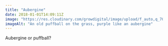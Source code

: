 ```yaml
---
title: "Aubergine"
date: 2018-01-01T14:09:11Z
image: "https://res.cloudinary.com/growdigital/image/upload/f_auto,q_70,w_736/v1544046823/puffball-27659901879.jpg"
imageAlt: "An old puffball on the grass, purple like an aubergine"
---
```


Aubergine or puffball?
